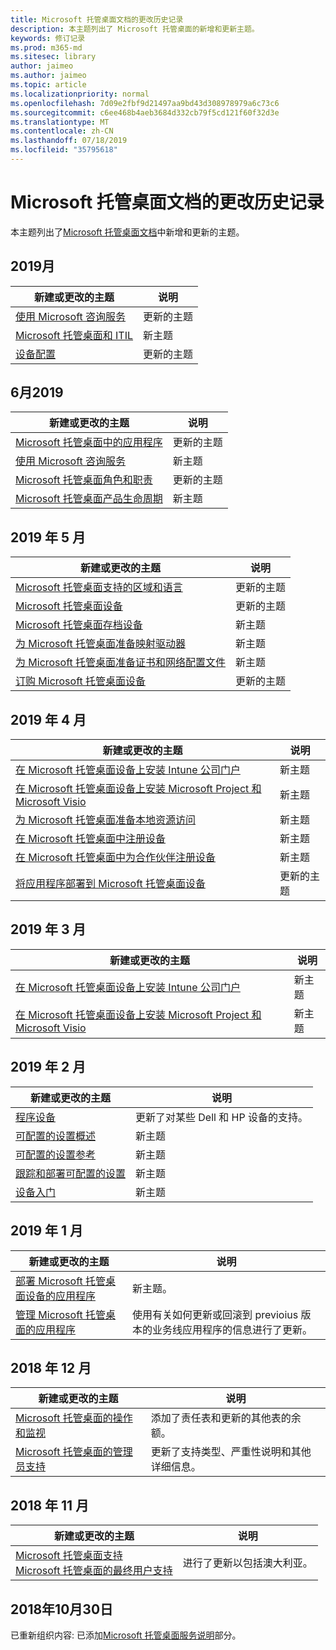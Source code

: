 ```yaml
---
title: Microsoft 托管桌面文档的更改历史记录
description: 本主题列出了 Microsoft 托管桌面的新增和更新主题。
keywords: 修订记录
ms.prod: m365-md
ms.sitesec: library
author: jaimeo
ms.author: jaimeo
ms.topic: article
ms.localizationpriority: normal
ms.openlocfilehash: 7d09e2fbf9d21497aa9bd43d308978979a6c73c6
ms.sourcegitcommit: c6ee468b4aeb3684d332cb79f5cd121f60f32d3e
ms.translationtype: MT
ms.contentlocale: zh-CN
ms.lasthandoff: 07/18/2019
ms.locfileid: "35795618"
---
```

# <a name="change-history-for-microsoft-managed-desktop-documentation"></a>Microsoft 托管桌面文档的更改历史记录

本主题列出了[Microsoft 托管桌面文档](index.yml)中新增和更新的主题。

## <a name="july-2019"></a>2019月
新建或更改的主题 | 说明
--- | ---
[使用 Microsoft 咨询服务](get-ready/apps-mcs.md) | 更新的主题
[Microsoft 托管桌面和 ITIL](MMD-and-ITSM.md) | 新主题
[设备配置](service-description/device-policies.md) | 更新的主题


## <a name="june-2019"></a>6月2019
新建或更改的主题 | 说明
--- | ---
[Microsoft 托管桌面中的应用程序](get-ready/apps.md) | 更新的主题
[使用 Microsoft 咨询服务](get-ready/apps-mcs.md) | 新主题
[Microsoft 托管桌面角色和职责](intro/roles-and-responsibilities.md) | 更新的主题
[Microsoft 托管桌面产品生命周期](service-description/device-lifecycle.md) | 新主题



## <a name="may-2019"></a>2019 年 5 月
新建或更改的主题 | 说明
--- | ---
[Microsoft 托管桌面支持的区域和语言](service-description/regions-languages.md) | 更新的主题
[Microsoft 托管桌面设备](service-description/device-list.md) | 更新的主题
[Microsoft 托管桌面存档设备](service-description/archived-device-list.md) | 新主题
[为 Microsoft 托管桌面准备映射驱动器](get-ready/mapped-drives.md) | 新主题
[为 Microsoft 托管桌面准备证书和网络配置文件](get-ready/certs-wifi-lan.md) | 新主题
[订购 Microsoft 托管桌面设备](get-started/devices.md) | 更新的主题


## <a name="april-2019"></a>2019 年 4 月
新建或更改的主题 | 说明
--- | ---
[在 Microsoft 托管桌面设备上安装 Intune 公司门户](get-started/company-portal.md) | 新主题
[在 Microsoft 托管桌面设备上安装 Microsoft Project 和 Microsoft Visio](get-started/project-visio.md) | 新主题 
[为 Microsoft 托管桌面准备本地资源访问](get-ready/authentication.md) | 新主题
[在 Microsoft 托管桌面中注册设备](get-started/register-devices-self.md) | 新主题
[在 Microsoft 托管桌面中为合作伙伴注册设备](get-started/register-devices-partner.md) | 新主题
[将应用程序部署到 Microsoft 托管桌面设备](get-started/deploy-apps.md) | 更新的主题

## <a name="march-2019"></a>2019 年 3 月
新建或更改的主题 | 说明
--- | ---
[在 Microsoft 托管桌面设备上安装 Intune 公司门户](get-started/company-portal.md) | 新主题
[在 Microsoft 托管桌面设备上安装 Microsoft Project 和 Microsoft Visio](get-started/project-visio.md) | 新主题

## <a name="february-2019"></a>2019 年 2 月
新建或更改的主题 | 说明
--- | ---
[程序设备](service-description/device-list.md) | 更新了对某些 Dell 和 HP 设备的支持。
[可配置的设置概述](working-with-managed-desktop/config-setting-overview.md) | 新主题
[可配置的设置参考](working-with-managed-desktop/config-setting-ref.md) | 新主题
[跟踪和部署可配置的设置](working-with-managed-desktop/config-setting-deploy.md) | 新主题
[设备入门](get-started/get-started-devices.md) | 新主题

## <a name="january-2019"></a>2019 年 1 月
新建或更改的主题 | 说明
--- | ---
[部署 Microsoft 托管桌面设备的应用程序](get-started/deploy-apps.md) | 新主题。
[管理 Microsoft 托管桌面的应用程序](working-with-managed-desktop/manage-apps.md) | 使用有关如何更新或回滚到 previoius 版本的业务线应用程序的信息进行了更新。 

## <a name="december-2018"></a>2018 年 12 月
新建或更改的主题 | 说明
--- | ---
[Microsoft 托管桌面的操作和监视](service-description/operations-and-monitoring.md) | 添加了责任表和更新的其他表的余额。
[Microsoft 托管桌面的管理员支持](working-with-managed-desktop/admin-support.md) | 更新了支持类型、严重性说明和其他详细信息。

## <a name="november-2018"></a>2018 年 11 月

新建或更改的主题 | 说明
--- | ---
[Microsoft 托管桌面支持](service-description/support.md)<br />[Microsoft 托管桌面的最终用户支持](working-with-managed-desktop/end-user-support.md) | 进行了更新以包括澳大利亚。

## <a name="october-30-2018"></a>2018年10月30日
已重新组织内容: 已添加[Microsoft 托管桌面服务说明](service-description/index.md)部分。 

